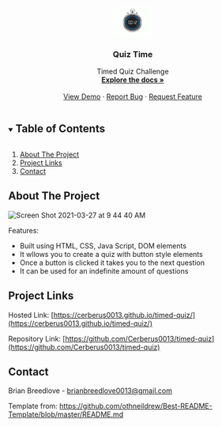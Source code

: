 




<!-- PROJECT LOGO -->
<br />
<p align="center">
  <a href="https://github.com/aminaf1995/Lets-Celebrate">
    <img src="./assets/images/download.jpg" alt="Logo" width="80" height="" >
  </a>

  <h3 align="center">Quiz Time</h3>

  <p align="center">
  Timed Quiz Challenge
        <br />
        <a href="https://github.com/Cerberus0013/timed-quiz"><strong>Explore the docs »</strong></a>
        <br />
        <br />
        <a href="https://github.com/Cerberus0013/timed-quiz">View Demo</a>
        ·
        <a href="https://github.com/Cerberus0013/timed-quiz">Report Bug</a>
        ·
        <a href=""https://github.com/Cerberus0013/timed-quiz">Request Feature</a>
  </p>
</p>



<!-- TABLE OF CONTENTS -->
<details open="open">
  <summary><h2 style="display: inline-block">Table of Contents</h2></summary>
  <ol>
    <li><a href="#about-the-project">About The Project</a></li>
    <li><a href="#project-links">Project Links</a></li>
    <li><a href="#contact">Contact</a></li>
  </ol>
</details>



<!-- ABOUT THE PROJECT -->
## About The Project

![Screen Shot 2021-03-27 at 9 44 40 AM](https://user-images.githubusercontent.com/76604281/112727731-1ec5d700-8ee1-11eb-9fa6-00961e1a172e.png)



Features:

* Built using HTML, CSS, Java Script, DOM elements
* It wllows you to create a quiz with button style elements
* Once a button is clicked it takes you to the next question
* It can be used for an indefinite amount of questions


<!-- PROJECT LINKS -->
## Project Links

Hosted Link: [https://cerberus0013.github.io/timed-quiz/](https://cerberus0013.github.io/timed-quiz/)

Repository Link: [https://github.com/Cerberus0013/timed-quiz](https://github.com/Cerberus0013/timed-quiz)

<!-- CONTACT -->
## Contact

Brian Breedlove - brianbreedlove0013@gmail.com

Template from: https://github.com/othneildrew/Best-README-Template/blob/master/README.md

<!-- MARKDOWN LINKS & IMAGES -->
<!-- https://www.markdownguide.org/basic-syntax/#reference-style-links -->


